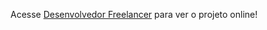 Acesse <a href="https://eduardokayke.github.io/Projeto_Desenvolvedor_Freelancer/" title="Projeto no GitHub Pages">Desenvolvedor Freelancer</a> para ver o projeto online!

